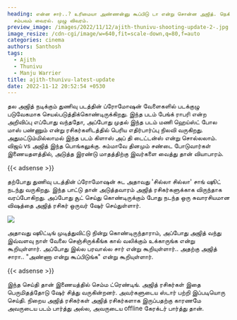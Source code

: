 ```yaml
---
heading: என்ன சார்..? உரிமையா அண்ணன்னு கூப்பிடு டா என்று சொன்ன அஜித். நெகிழ்ச்சி
  சம்பவம் வைரல். முழு விவரம்.
preview_image: /images/2022/11/12/ajith-thunivu-shooting-update-2-.jpg
image_resize: /cdn-cgi/image/w=640,fit=scale-down,q=80,f=auto
categories: cinema
authors: Santhosh
tags:
  - Ajith
  - Thunivu
  - Manju Warrier
title: ajith-thunivu-latest-update
date: 2022-11-12 20:52:54 +0530
---
```

தல அஜித் நடிக்கும் துணிவு படத்தின் ப்ரோமோஷன் வேளைகளில் படக்குழு படுவேகமாக செயல்படுத்திக்கொண்டிருக்கிறது. இந்த படம் பேங்க் ராபரி என்ற அறிவிப்பு எப்போது வந்ததோ, அப்போது முதல் இந்த படம் மணி ஹெய்ஸ்ட் போல மாஸ் பண்ணும் என்று ரசிகர்களிடத்தில் பெரிய எதிர்பார்ப்பு நிலவி வருகிறது. அதுமட்டும்மில்லாமல் இந்த படம் கிளாஸ் அப் தி டைட்டன்ஸ் என்று சொல்லலாம். விஜய் vs அஜித் இந்த பொங்கலுக்கு. சும்மாவே தினமும் சண்டை போடுவார்கள் இணையதளத்தில், அடுத்த இரண்டு மாதத்திற்கு இவர்களை வைத்து தான் வியாபாரம்.

{{< adsense >}}

தற்போது துணிவு படத்தின் ப்ரோமோஷன் சுட அதாவது 'சில்லா சில்லா' சாங் ஷூட் நடந்து வருகிறது. இந்த பாட்டு தான் அடுத்தவாரம் அஜித் ரசிகர்களுக்காக விருந்தாக வரப்போகிறது. அப்போது சூட் செய்து கொண்டிருக்கும் போது நடந்த ஒரு சுவாரசியமான விஷத்தை அஜித் ரசிகர் ஒருவர் ஷேர் செய்துள்ளார். 

![](/images/2022/11/12/ajith-thunivu-shooting-update-1-.jpg)

அதாவது ஷூட்டிங் முடித்துவிட்டு நின்று கொண்டிருந்தாராம், அப்போது அஜித் வந்து இவ்வளவு நாள் வேலை செஞ்சிருக்கீங்க கால் வலிக்கும் உக்காருங்க என்று கூறியுள்ளார். அப்போது இல்ல பரவால்ல சார் என்று கூறியுள்ளார்.. அதற்கு அஜித் சாரா.. "அண்ணா என்று கூப்பிடுங்க" என்று கூறியுள்ளார்.

{{< adsense >}}

இந்த செய்தி தான் இணையத்தில் செம்ம ட்ரெண்டிங். அஜித் ரசிகர்கள் இதை பெருமிதத்தோடு ஷேர் சித்து வருகின்றனர். அவர்களுடைய ஸ்டார் பற்றி இப்படியொரு செய்தி. நிறைய அஜித் ரசிகர்கள் அஜித் ரசிகர்களாக இருப்பதற்கு காரணமே அவருடைய படம் பார்த்து அல்ல, அவருடைய offline கேரக்டர் பார்த்து தான்.